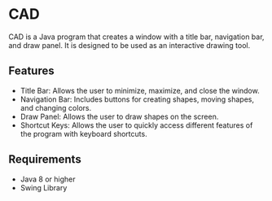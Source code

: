 # CAD
CAD is a Java program that creates a window with a title bar, navigation bar, and draw panel. It is designed to be used as an interactive drawing tool. 

## Features 
* Title Bar: Allows the user to minimize, maximize, and close the window. 
* Navigation Bar: Includes buttons for creating shapes, moving shapes, and changing colors. 
* Draw Panel: Allows the user to draw shapes on the screen. 
* Shortcut Keys: Allows the user to quickly access different features of the program with keyboard shortcuts. 

## Requirements 
* Java 8 or higher 
* Swing Library
